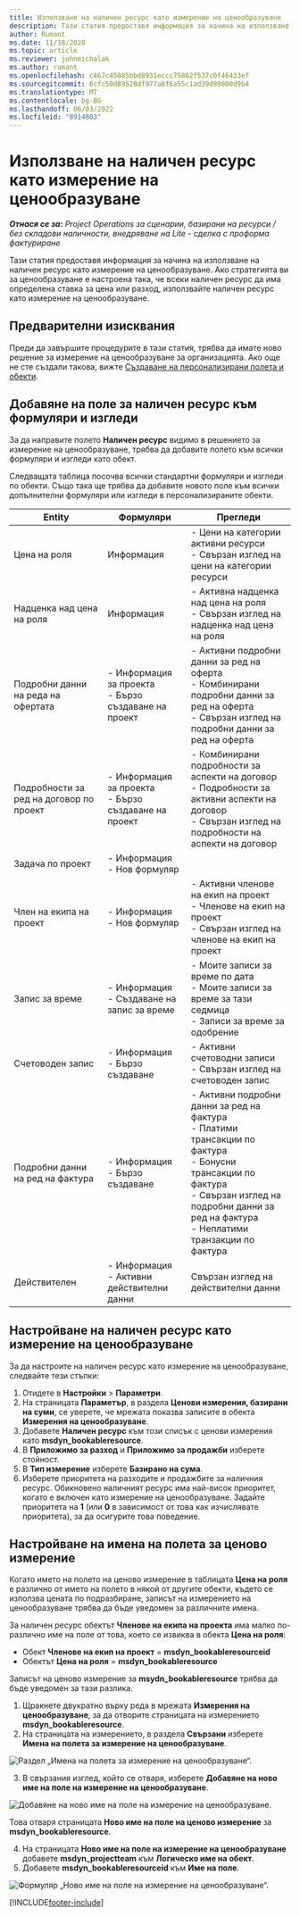 ```yaml
---
title: Използване на наличен ресурс като измерение на ценообразуване
description: Тази статия предоставя информация за начина на използване на наличен ресурс като измерение на ценообразуване.
author: Rumant
ms.date: 11/18/2020
ms.topic: article
ms.reviewer: johnmichalak
ms.author: rumant
ms.openlocfilehash: c467c45885bbd8931eccc75862f537c0f46433ef
ms.sourcegitcommit: 6cfc50d89528df977a8f6a55c1ad39d99800d9b4
ms.translationtype: MT
ms.contentlocale: bg-BG
ms.lasthandoff: 06/03/2022
ms.locfileid: "8914803"
---
```

# <a name="use-a-bookable-resource-as-a-pricing-dimension"></a>Използване на наличен ресурс като измерение на ценообразуване

 _**Отнася се за:** Project Operations за сценарии, базирани на ресурси / без складови наличности, внедряване на Lite - сделка с проформа фактуриране_ 

Тази статия предоставя информация за начина на използване на наличен ресурс като измерение на ценообразуване. Ако стратегията ви за ценообразуване е настроена така, че всеки наличен ресурс да има определена ставка за цена или разход, използвайте наличен ресурс като измерение на ценообразуване.

## <a name="prerequisites"></a>Предварителни изисквания
Преди да завършите процедурите в тази статия, трябва да имате ново решение за измерение на ценообразуване за организацията. Ако още не сте създали такова, вижте [Създаване на персонализирани полета и обекти](../pricing-costing/create-custom-fields-entities-pricing-dimensions.md).

## <a name="add-the-bookable-resource-field-to-forms-and-views"></a>Добавяне на поле за наличен ресурс към формуляри и изгледи
За да направите полето **Наличен ресурс** видимо в решението за измерение на ценообразуване, трябва да добавите полето към всички формуляри и изгледи като обект.

Следващата таблица посочва всички стандартни формуляри и изгледи по обекти. Също така ще трябва да добавите новото поле към всички допълнителни формуляри или изгледи в персонализираните обекти.

|   Entity        | Формуляри   |Прегледи        |
| ------------------------------|---------------------------------|----------------------------------|
|  Цена на роля| Информация | - Цени на категории активни ресурси<br> - Свързан изглед на цени на категории ресурси |
|  Надценка над цена на роля| Информация| - Активна надценка над цена на роля<br>- Свързан изглед на надценка над цена на роля |
|  Подробни данни на реда на офертата| - Информация за проекта<br>- Бързо създаване на проект| - Активни подробни данни за ред на оферта<br>- Комбинирани подробни данни за ред на оферта<br>- Свързан изглед на подробни данни за ред на оферта |
|  Подробности за ред на договор по проект| - Информация за проекта<br>- Бързо създаване на проект| - Комбинирани подробности за аспекти на договор<br>- Подробности за активни аспекти на договор<br>- Свързан изглед на подробности на аспекти на договор |
|  Задача по проект| - Информация<br>- Нов формуляр| &nbsp; |
|  Член на екипа на проект| - Информация<br>- Нов формуляр| - Активни членове на екип на проект<br>- Членове на екип на проект<br>- Свързан изглед на членове на екип на проект |
|  Запис за време| - Информация<br>- Създаване на запис за време| - Моите записи за време по дата<br>- Моите записи за време за тази седмица<br>- Записи за време за одобрение|
|  Счетоводен запис| - Информация<br>- Бързо създаване| - Активни счетоводни записи<br>- Свързан изглед на счетоводен запис |
|  Подробни данни на ред на фактура| - Информация<br>- Бързо създаване| - Активни подробни данни за ред на фактура<br>- Платими трансакции по фактура<br>- Бонусни трансакции по фактура<br>- Свързан изглед на подробни данни за ред на фактура <br>- Неплатими транзакции по фактура|
|  Действителен| - Информация<br>- Активни действителни данни| Свързан изглед на действителни данни |

## <a name="set-up-a-bookable-resource-as-a-pricing-dimension"></a>Настройване на наличен ресурс като измерение на ценообразуване
За да настроите на наличен ресурс като измерение на ценообразуване, следвайте тези стъпки:

1. Отидете в **Настройки** > **Параметри**. 
2. На страницата **Параметър**, в раздела **Ценови измерения, базирани на суми**, се уверете, че мрежата показва записите в обекта **Измерения на ценообразуване**. 
2. Добавете **Наличен ресурс** към този списък с ценови измерения като **msdyn_bookableresource**. 
3. В **Приложимо за разход** и **Приложимо за продажби** изберете стойност.
4. В **Тип измерение** изберете **Базирано на сума**. 
5. Изберете приоритета на разходите и продажбите за наличния ресурс. Обикновено наличният ресурс има най-висок приоритет, когато е включен като измерение на ценообразуване. Задайте приоритета на **1** (или **0** в зависимост от това как изчислявате приоритета), за да осигурите това поведение.

## <a name="set-up-pricing-dimension-field-names"></a>Настройване на имена на полета за ценово измерение

Когато името на полето на ценово измерение в таблицата **Цена на роля** е различно от името на полето в някой от другите обекти, където се използва цената по подразбиране, записът на измерението на ценообразуване трябва да бъде уведомен за различните имена.  

За наличен ресурс обектът **Членове на екипа на проекта** има малко по-различно име на поле от това, което се извиква в обекта **Цена на роля**: 

 - Обект **Членове на екип на проект** = **msdyn_bookableresourceid**
 - Обектът **Цена на роля** = **msdyn_bookableresource**

Записът на ценово измерение за **msydn_bookableresource** трябва да бъде уведомен за тази разлика.

1. Щракнете двукратно върху реда в мрежата **Измерения на ценообразуване**, за да отворите страницата на измерението **msdyn_bookableresource**.
2. На страницата на измерението, в раздела **Свързани** изберете **Имена на полета за измерение на ценообразуване**.

  ![Раздел „Имена на полета за измерение на ценообразуване“.](media/PD-fieldname.png)

3. В свързания изглед, който се отваря, изберете **Добавяне на ново име на поле на измерение на ценообразуване**.

  ![Добавяне на ново име на поле на измерение на ценообразуване.](media/Add-NewPD-fieldname.png)

  Това отваря страницата **Ново име на поле на ценово измерение** за **msdyn_bookableresource**. 

4. На страницата **Ново име на поле на измерение на ценообразуване** добавете **msdyn_projectteam** към **Логическо име на обект**.
5. Добавете **msdyn_bookableresourceid** към **Име на поле**.

 ![Формуляр „Ново име на поле на измерение на ценообразуване“.](media/PD-fieldname-Added.png)


[!INCLUDE[footer-include](../includes/footer-banner.md)]